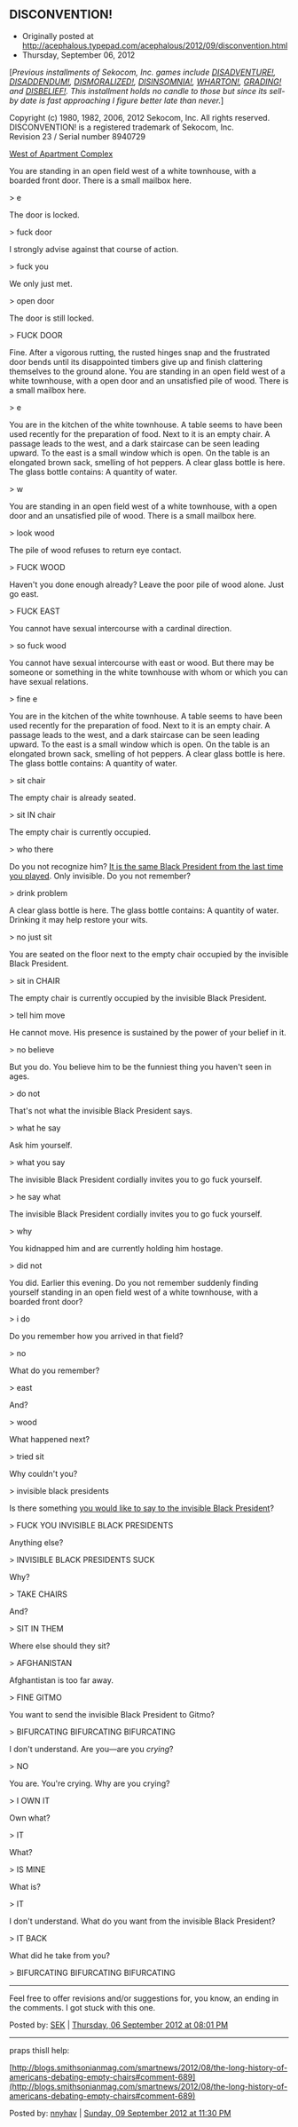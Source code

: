 ## DISCONVENTION!

 * Originally posted at http://acephalous.typepad.com/acephalous/2012/09/disconvention.html
 * Thursday, September 06, 2012

\[_Previous installments of Sekocom, Inc. games include [DISADVENTURE!](http://acephalous.typepad.com/acephalous/2006/04/disadventure.html), [DISADDENDUM!](http://acephalous.typepad.com/acephalous/2006/04/disaddendum.html), [DISMORALIZED!](http://acephalous.typepad.com/acephalous/2006/04/dismoralized.html), [DISINSOMNIA!](http://acephalous.typepad.com/acephalous/2006/08/disinsomnia.html), [WHARTON!](http://acephalous.typepad.com/acephalous/2007/06/wharton.html), [GRADING!](http://acephalous.typepad.com/acephalous/2009/03/grading.html) and [DISBELIEF!](http://acephalous.typepad.com/acephalous/2012/06/disbelief.html). This installment holds no candle to those but since its sell-by date is fast approaching I figure better late than never._\]


Copyright (c) 1980, 1982, 2006, 2012 Sekocom, Inc. All rights reserved.  
 DISCONVENTION! is a registered trademark of Sekocom, Inc.  
 Revision 23 / Serial number 8940729

[West of Apartment Complex](http://acephalous.typepad.com/zork.jpg)

You are standing in an open field west of a white townhouse, with a boarded front door. There is a small mailbox here.

&gt; e

The door is locked.

&gt; fuck door

I strongly advise against that course of action.

&gt; fuck you

We only just met.

&gt; open door

The door is still locked.

&gt; FUCK DOOR

Fine. After a vigorous rutting, the rusted hinges snap and the frustrated door bends until its disappointed timbers give up and finish clattering themselves to the ground alone. You are standing in an open field west of a white townhouse, with a open door and an unsatisfied pile of wood. There is a small mailbox here.

&gt; e

You are in the kitchen of the white townhouse. A table seems to have
been used recently for the preparation of food. Next to it is an empty chair. A passage leads to
the west, and a dark staircase can be seen leading upward. To the
east is a small window which is open.
On the table is an elongated brown sack, smelling of hot peppers.
A clear glass bottle is here.
The glass bottle contains: A quantity of water.

&gt; w

You are standing in an open field west of a white townhouse, with a open
 door and an unsatisfied pile of wood. There is a small mailbox here.

&gt; look wood 

The pile of wood refuses to return eye contact. 

&gt; FUCK WOOD

Haven't you done enough already? Leave the poor pile of wood alone. Just go east.

&gt; FUCK EAST

You cannot have sexual intercourse with a cardinal direction. 

&gt; so fuck wood

You cannot have sexual intercourse with east or wood. But there may be someone or something in the white townhouse with whom or which you can have sexual relations. 

&gt; fine e

You are in the kitchen of the white townhouse. A table seems to have
been used recently for the preparation of food. Next to it is an empty chair. A passage leads to
the west, and a dark staircase can be seen leading upward. To the
east is a small window which is open.
On the table is an elongated brown sack, smelling of hot peppers.
A clear glass bottle is here.
The glass bottle contains: A quantity of water.

&gt; sit chair

The empty chair is already seated. 

&gt; sit IN chair

The empty chair is currently occupied.

&gt; who there

Do you not recognize him? [It is the same Black President from the last time you played](http://acephalous.typepad.com/acephalous/2012/06/disbelief.html). Only invisible. Do you not remember?

&gt; drink problem

A clear glass bottle is here. The glass bottle contains: A quantity of water. Drinking it may help restore your wits.

&gt; no just sit

You are seated on the floor next to the empty chair occupied by the invisible Black President.

&gt; sit in CHAIR

The empty chair is currently occupied by the invisible Black President.

&gt; tell him move

He cannot move. His presence is sustained by the power of your belief in it.

&gt; no believe

But you do. You believe him to be the funniest thing you haven't seen in ages.

&gt; do not

That's not what the invisible Black President says.

&gt; what he say

Ask him yourself.

&gt; what you say

The invisible Black President cordially invites you to go fuck yourself.

&gt; he say what

The invisible Black President cordially invites you to go fuck yourself.

&gt; why

You kidnapped him and are currently holding him hostage.

&gt; did not

You did. Earlier this evening. Do you not remember suddenly finding yourself standing in an open field west of a white townhouse, with a boarded front door?

&gt; i do

Do you remember how you arrived in that field?

&gt; no

What do you remember?

&gt; east

And?

&gt; wood

What happened next?

&gt; tried sit

Why couldn't you?

&gt; invisible black presidents

Is there something [you would like to say to the invisible Black President](http://www.foxnews.com/politics/2012/08/30/transcript-clint-eastwood-speech-at-rnc/)?

&gt; FUCK YOU INVISIBLE BLACK PRESIDENTS

Anything else?

&gt; INVISIBLE BLACK PRESIDENTS SUCK

Why?

&gt; TAKE CHAIRS

And? 

&gt; SIT IN THEM

Where else should they sit?

&gt; AFGHANISTAN

Afghantistan is too far away.

&gt; FINE GITMO

You want to send the invisible Black President to Gitmo?

&gt; BIFURCATING BIFURCATING BIFURCATING

I don't understand. Are you—are you _crying_?

&gt; NO 

You are. You're crying. Why are you crying?

&gt; I OWN IT

Own what?

&gt; IT 

What?

&gt; IS MINE

What is?

&gt; IT

I don't understand. What do you want from the invisible Black President?

&gt; IT BACK

What did he take from you?

&gt; BIFURCATING BIFURCATING BIFURCATING

* * *

Feel free to offer revisions and/or suggestions for, you know, an ending in the comments. I got stuck with this one.

Posted by: [SEK](http://acephalous.typepad.com/) | [Thursday, 06 September 2012 at 08:01 PM](http://acephalous.typepad.com/acephalous/2012/09/disconvention.html?cid=6a00d8341c2df453ef0177448f88c1970d#comment-6a00d8341c2df453ef0177448f88c1970d)

* * *

praps thisll help:  

[http://blogs.smithsonianmag.com/smartnews/2012/08/the-long-history-of-americans-debating-empty-chairs#comment-689](http://blogs.smithsonianmag.com/smartnews/2012/08/the-long-history-of-americans-debating-empty-chairs#comment-689)

Posted by: [nnyhav](http://nnyhav.blogspot.com/) | [Sunday, 09 September 2012 at 11:30 PM](http://acephalous.typepad.com/acephalous/2012/09/disconvention.html?cid=6a00d8341c2df453ef017d3bf13798970c#comment-6a00d8341c2df453ef017d3bf13798970c)

